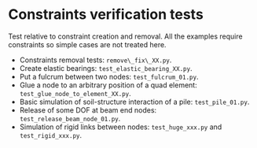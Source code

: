 Constraints verification tests
==============================

Test relative to constraint creation and removal. All the examples require constraints so simple cases are not treated here.

+ Constraints removal tests: `remove\_fix\_XX.py`.
+ Create elastic bearings: `test_elastic_bearing_XX.py`.
+ Put a fulcrum between two nodes: `test_fulcrum_01.py`.
+ Glue a node to an arbitrary position of a quad element: `test_glue_node_to_element_XX.py`.
+ Basic simulation of soil-structure interaction of a pile: `test_pile_01.py`.
+ Release of some DOF at beam end nodes: `test_release_beam_node_01.py`.
+ Simulation of rigid links between nodes: `test_huge_xxx.py` and `test_rigid_xxx.py`.
